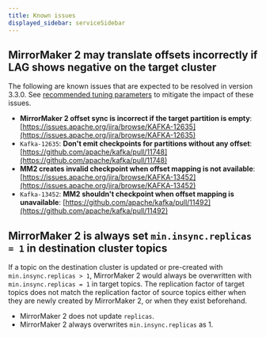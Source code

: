 ```yaml
---
title: Known issues
displayed_sidebar: serviceSidebar
---
```


## MirrorMaker 2 may translate offsets incorrectly if LAG shows negative on the target cluster

The following are known issues that are expected to be resolved in
version 3.3.0. See
[recommended tuning parameters](/docs/products/kafka/kafka-mirrormaker/concepts/mirrormaker2-tuning) to mitigate the impact of these issues.

-   **MirrorMaker 2 offset sync is incorrect if the target partition is
    empty**: [https://issues.apache.org/jira/browse/KAFKA-12635](https://issues.apache.org/jira/browse/KAFKA-12635)
-   `Kafka-12635`: **Don't emit checkpoints for partitions without any
    offset**: [https://github.com/apache/kafka/pull/11748](https://github.com/apache/kafka/pull/11748)
-   **MM2 creates invalid checkpoint when offset mapping is not
    available**: [https://issues.apache.org/jira/browse/KAFKA-13452](https://issues.apache.org/jira/browse/KAFKA-13452)
-   `Kafka-13452`: **MM2 shouldn't checkpoint when offset mapping is
    unavailable**: [https://github.com/apache/kafka/pull/11492](https://github.com/apache/kafka/pull/11492)

## MirrorMaker 2 is always set `min.insync.replicas = 1` in destination cluster topics

If a topic on the destination cluster is updated or pre-created with
`min.insync.replicas > 1`, MirrorMaker 2 would always be overwritten
with `min.insync.replicas = 1` in target topics. The replication factor
of target topics does not match the replication factor of source topics
either when they are newly created by MirrorMaker 2, or when they exist
beforehand.

-   MirrorMaker 2 does not update `replicas`.
-   MirrorMaker 2 always overwrites `min.insync.replicas` as 1.
